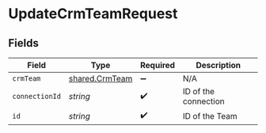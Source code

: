 # UpdateCrmTeamRequest


## Fields

| Field                                            | Type                                             | Required                                         | Description                                      |
| ------------------------------------------------ | ------------------------------------------------ | ------------------------------------------------ | ------------------------------------------------ |
| `crmTeam`                                        | [shared.CrmTeam](../../models/shared/crmteam.md) | :heavy_minus_sign:                               | N/A                                              |
| `connectionId`                                   | *string*                                         | :heavy_check_mark:                               | ID of the connection                             |
| `id`                                             | *string*                                         | :heavy_check_mark:                               | ID of the Team                                   |